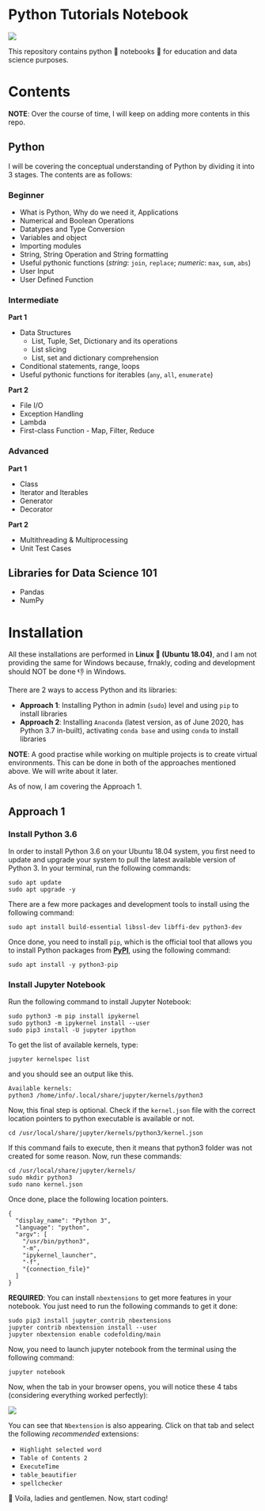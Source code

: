 # Python Tutorials Notebook

![](Python/Photos/python_tutorials_notebook.jpg)

This repository contains python :snake: notebooks :notebook: for education and data science purposes.

# Contents

__NOTE__: Over the course of time, I will keep on adding more contents in this repo.

## Python

I will be covering the conceptual understanding of Python by dividing it into 3 stages. The contents are as follows:

### Beginner

* What is Python, Why do we need it, Applications
* Numerical and Boolean Operations
* Datatypes and Type Conversion
* Variables and object
* Importing modules
* String, String Operation and String formatting
* Useful pythonic functions (_string_: `join`, `replace`; _numeric_: `max`, `sum`, `abs`)
* User Input
* User Defined Function

### Intermediate

__Part 1__

* Data Structures
  * List, Tuple, Set, Dictionary and its operations
  * List slicing
  * List, set and dictionary comprehension
* Conditional statements, range, loops
* Useful pythonic functions for iterables (`any`, `all`, `enumerate`)

__Part 2__

* File I/O
* Exception Handling
* Lambda
* First-class Function - Map, Filter, Reduce

### Advanced

__Part 1__

* Class
* Iterator and Iterables
* Generator
* Decorator

__Part 2__

* Multithreading & Multiprocessing
* Unit Test Cases

## Libraries for Data Science 101

* Pandas
* NumPy

# Installation

All these installations are performed in __Linux :penguin: (Ubuntu 18.04)__, and I am not providing the same for Windows because, frnakly, coding and development should NOT be done :thumbsdown: in Windows.

There are 2 ways to access Python and its libraries:
* __Approach 1__: Installing Python in admin (`sudo`) level and using `pip` to install libraries
* __Approach 2__: Installing `Anaconda` (latest version, as of June 2020, has Python 3.7 in-built), activating `conda base` and using `conda` to install libraries

__NOTE__: A good practise while working on multiple projects is to create virtual environments. This can be done in both of the approaches mentioned above. We will write about it later.

As of now, I am covering the Approach 1.

## Approach 1

### Install Python 3.6

In order to install Python 3.6 on your Ubuntu 18.04 system, you first need to update and upgrade your system to pull the latest available version of Python 3. In your terminal, run the following commands:

```
sudo apt update
sudo apt upgrade -y
```

There are a few more packages and development tools to install using the following command:

```
sudo apt install build-essential libssl-dev libffi-dev python3-dev
```

Once done, you need to install `pip`, which is the official tool that allows you to install Python packages from [__PyPI__](https://pypi.org/), using the following command:

```
sudo apt install -y python3-pip
```

### Install Jupyter Notebook

Run the following command to install Jupyter Notebook:

```
sudo python3 -m pip install ipykernel
sudo python3 -m ipykernel install --user
sudo pip3 install -U jupyter ipython
```

To get the list of available kernels, type:
```
jupyter kernelspec list
```

and you should see an output like this.
```
Available kernels:
python3 /home/info/.local/share/jupyter/kernels/python3
```

Now, this final step is optional. Check if the `kernel.json` file with the correct location pointers to python executable is available or not.

```
cd /usr/local/share/jupyter/kernels/python3/kernel.json
```

If this command fails to execute, then it means that python3 folder was not created for some reason. Now, run these commands:

```
cd /usr/local/share/jupyter/kernels/
sudo mkdir python3
sudo nano kernel.json
```

Once done, place the following location pointers.

```
{
  "display_name": "Python 3",
  "language": "python",
  "argv": [
    "/usr/bin/python3",
    "-m",
    "ipykernel_launcher",
    "-f",
    "{connection_file}"
  ]
}
```

__REQUIRED__: You can install `nbextensions` to get more features in your notebook. You just need to run the following commands to get it done:

```
sudo pip3 install jupyter_contrib_nbextensions
jupyter contrib nbextension install --user
jupyter nbextension enable codefolding/main
```

Now, you need to launch jupyter notebook from the terminal using the following command:

```
jupyter notebook
```

Now, when the tab in your browser opens, you will notice these 4 tabs (considering everything worked perfectly):

![](Python/Photos/jupyter_tabs.png)

You can see that `Nbextension` is also appearing. Click on that tab and select the following _recommended_ extensions:

* `Highlight selected word`
* `Table of Contents 2`
* `ExecuteTime`
* `table_beautifier`
* `spellchecker`



:tada: Voila, ladies and gentlemen. Now, start coding!